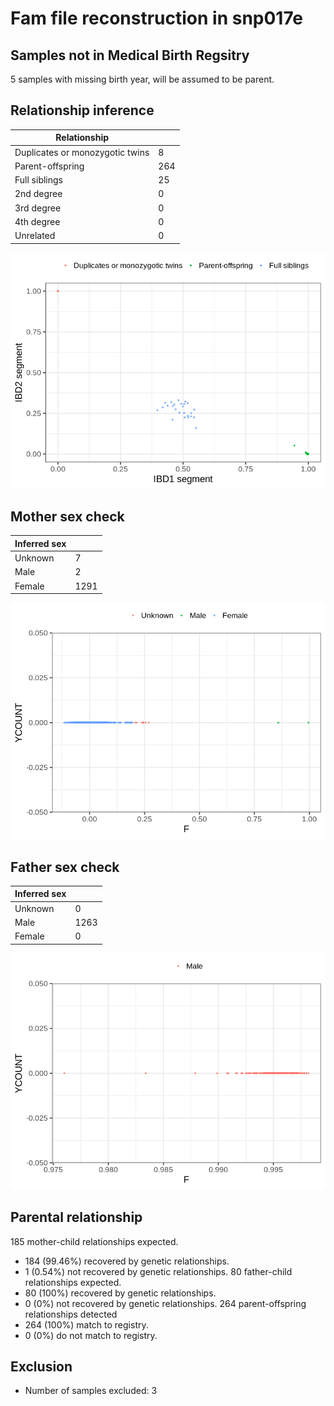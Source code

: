 # Fam file reconstruction in snp017e
## Samples not in Medical Birth Regsitry
5 samples with missing birth year, will be assumed to be parent.
## Relationship inference
| Relationship |   |
| ------------ | - |
| Duplicates or monozygotic twins| 8 |
| Parent-offspring| 264 |
| Full siblings| 25 |
| 2nd degree| 0 |
| 3rd degree| 0 |
| 4th degree| 0 |
| Unrelated| 0 |

![](fam_reconstruction/ibd_plot.png)
## Mother sex check
| Inferred sex |   |
| ------------ | - |
| Unknown | 7 |
| Male | 2 |
| Female | 1291 |

![](fam_reconstruction/mother_sex_plot.png)
## Father sex check
| Inferred sex |   |
| ------------ | - |
| Unknown | 0 |
| Male | 1263 |
| Female | 0 |

![](fam_reconstruction/father_sex_plot.png)
## Parental relationship
185 mother-child relationships expected.
- 184 (99.46%) recovered by genetic relationships.
- 1 (0.54%) not recovered by genetic relationships.
80 father-child relationships expected.
- 80 (100%) recovered by genetic relationships.
- 0 (0%) not recovered by genetic relationships.
264 parent-offspring relationships detected
- 264 (100%) match to registry.
- 0 (0%) do not match to registry.
## Exclusion
- Number of samples excluded: 3
